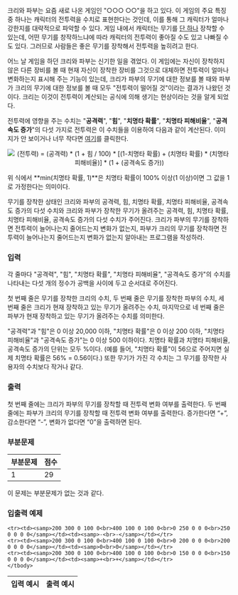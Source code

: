 크리와 파부는 요즘 새로 나온 게임인 "○○○ ○○"을 하고 있다. 이 게임의 주요 특징 중 하나는 캐릭터의 전투력을 수치로 표현한다는 것인데, 이를 통해 그 캐릭터가 얼마나 강한지를 대략적으로 파악할 수 있다. 게임 내에서 캐릭터는 무기를 <u>단 하나</u> 장착할 수 있는데, 어떤 무기를 창작하느냐에 따라 캐릭터의 전투력이 좋아질 수도 있고 나빠질 수도 있다. 그러므로 사람들은 좋은 무기를 장착해서 전투력을 높히려고 한다.

어느 날 게임을 하던 크리와 파부는 신기한 일을 겪었다. 이 게임에는 자신이 장착하지 않은 다른 장비를 볼 때 현재 자신이 장착한 장비를 그것으로 대체하면 전투력이 얼마나 변화하는지 표시해 주는 기능이 있는데, 크리가 파부의 무기에 대한 정보를 볼 때와 파부가 크리의 무기에 대한 정보를 볼 때 모두 "전투력이 떨어질 것"이라는 결과가 나왔던 것이다. 크리는 이것이 전투력이 계산되는 공식에 의해 생기는 현상이라는 것을 알게 되었다.

전투력에 영향을 주는 수치는 "**공격력**", "**힘**", "**치명타 확률**", "**치명타 피해비율**", "**공격속도 증가**"의 다섯 가지로 전투력은 이 수치들을 이용하여 다음과 같이 계산된다. 이미지가 안 보이거나 너무 작다면 [여기](https://attach.oj.uz/contest/kriii3/imgS2.png)를 클릭한다.

<center>
<img class="thumbnail" style="border: none;" src="https://attach.oj.uz/contest/kriii3/imgS2.png" alt="(전투력) = (공격력) * (1 + 힘 / 100) * [(1-치명타 확률) + (치명타 확률) * (치명타 피해비율)] * (1 + (공격속도 증가))"/>
</center>

위 식에서 **min(치명타 확률, 1)**은 치명타 확률이 100% 이상(1 이상)이면 그 값을 1로 가정한다는 의미이다.

무기를 장착한 상태인 크리와 파부의 공격력, 힘, 치명타 확률, 치명타 피해비율, 공격속도 증가의 다섯 수치와 크리와 파부가 장착한 무기가 올려주는 공격력, 힘, 치명타 확률, 치명타 피해비율, 공격속도 증가의 다섯 수치가 주어진다. 크리가 파부의 무기를 장착하면 전투력이 늘어나는지 줄어드는지 변화가 없는지, 파부가 크리의 무기를 장착하면 전투력이 늘어나는지 줄어드는지 변화가 없는지 알아내는 프로그램을 작성하라.

### 입력

각 줄마다 "공격력", "힘", "치명타 확률", "치명타 피해비율", "공격속도 증가"의 수치를 나타내는 다섯 개의 정수가 공백을 사이에 두고 순서대로 주어진다.

첫 번째 줄은 무기를 장착한 크리의 수치, 두 번째 줄은 무기를 장착한 파부의 수치, 세 번째 줄은 크리가 현재 장착하고 있는 무기가 올려주는 수치, 마지막으로 네 번째 줄은 파부가 현재 장착하고 있는 무기가 올려주는 수치를 의미한다.

"공격력"과 "힘"은 0 이상 20,000 이하, "치명타 확률"은 0 이상 200 이하, "치명타 피해비율"과 "공격속도 증가"는 0 이상 500 이하이다. 치명타 확률과 치명타 피해비율, 공격속도 증가의 단위는 모두 %이다. (예를 들어, "치명타 확률"이 56으로 주어지면 실제 치명타 확률은 56% = 0.56이다.) 또한 무기가 가진 각 수치는 그 무기를 장작한 사용자의 수치보다 작거나 같다.

### 출력

첫 번째 줄에는 크리가 파부의 무기를 장착할 때 전투력 변화 여부를 출력한다. 두 번째 줄에는 파부가 크리의 무기를 장착할 때 전투력 변화 여부를 출력한다. 증가한다면 “+”, 감소한다면 “-”, 변화가 없다면 “0”을 출력하면 된다.

### 부분문제

<div class="row">
<div class="col-sm-8 col-md-8 col-lg-6">
<div class='table-responsive'>
<table class='table table-bordered'>
<thead>
 <tr>
  <th class="col-sm-3 col-md-3 col-lg-3">부분문제</th>
  <th class="col-sm-4 col-md-4 col-lg-4">점수</th>
 </tr>
</thead>
<tbody>
 <tr>
  <td>1</td>
  <td>29</td>
 </tr>
</tbody>
</table>
</div>
</div>
</div>

이 문제는 부분문제가 없는 것과 같다.

### 입출력 예제

<table class="table table-condensed table-bordered " id="examples_table">
	<thead>
		<tr>
			<th class="col-lg-6 col-md-6 col-sm-6">입력 예시</th>
			<th class="col-lg-6 col-md-6 col-sm-6">출력 예시</th>
		</tr>
	</thead>
	<tbody>
	
	<tr><td><samp>200 300 0 100 0<br>400 100 0 100 0<br>0 250 0 0 0<br>250 0 0 0 0</samp></td><td><samp>-<br>-</samp></td></tr>
	<tr><td><samp>200 300 0 100 0<br>400 100 0 100 0<br>0 200 0 0 0<br>200 0 0 0 0</samp></td><td><samp>0<br>0</samp></td></tr>
	<tr><td><samp>200 300 0 100 0<br>400 100 0 100 0<br>0 150 0 0 0<br>150 0 0 0 0</samp></td><td><samp>+<br>+</samp></td></tr>
    </tbody>
</table>
